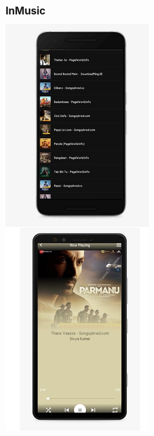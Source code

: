 # InMusic

<img src="https://github.com/Bhautik004/InMusic/blob/master/Untitled%20design%20(1).jpg"> <img src="https://github.com/Bhautik004/InMusic/blob/master/p2%20(2).jpg">

